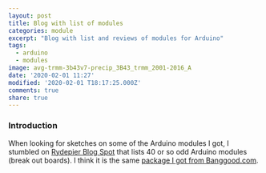 ```yaml
---
layout: post
title: Blog with list of modules
categories: module
excerpt: "Blog with list and reviews of modules for Arduino"
tags:
  - arduino
  - modules
image: avg-trmm-3b43v7-precip_3B43_trmm_2001-2016_A
date: '2020-02-01 11:27'
modified: '2020-02-01 T18:17:25.000Z'
comments: true
share: true
---
```

<script src="https://karttur.github.io/common/assets/js/karttur/togglediv.js"></script>

### Introduction

When looking for sketches on some of the Arduino modules I got, I stumbled on [Rydepier Blog Spot](https://rydepier.wordpress.com/2015/06/13/list-of-keyes-boardssensors-for-arduino/) that lists 40 or so odd Arduino modules (break out boards). I think it is the same [package I got from Banggood.com](https://www.banggood.com/sv/Geekcreit-37-In-1-Sensor-Module-Board-Set-Starter-Kits-Geekcreit-products-that-work-with-official-Boards-p-1137051.html?akmClientCountry=SE&utm_design=41&utm_source=emarsys&utm_medium=Neworder171109&utm_campaign=trigger-emarsys&utm_content=winna&sc_src=email_2675773&sc_eh=9a59c5efb8cf9f481&sc_llid=18210349&sc_lid=105229698&sc_uid=53Z60pdPrF&cur_warehouse=CN).

